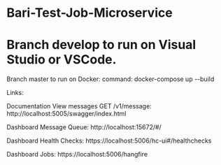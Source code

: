 # Bari-Test-Job-Microservice

Branch develop to run on Visual Studio or VSCode.
===================================================================
Branch master to run on Docker: command: docker-compose up --build

Links:

Documentation View messages GET /v1/message: http://localhost:5005/swagger/index.html

Dashboard Message Queue: http://localhost:15672/#/

Dashboard Health Checks: https://localhost:5006/hc-ui#/healthchecks

Dashboard Jobs: https://localhost:5006/hangfire
